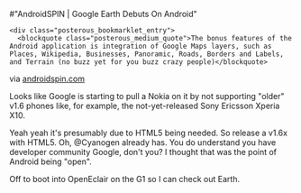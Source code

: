 #"AndroidSPIN | Google Earth Debuts On Android"


    <div class="posterous_bookmarklet_entry">
      <blockquote class="posterous_medium_quote">The bonus features of the Android application is integration of Google Maps layers, such as Places, Wikipedia, Businesses, Panoramic, Roads, Borders and Labels, and Terrain (no buzz yet for you buzz crazy people)</blockquote>

<div class="posterous_quote_citation">via <a href="http://www.androidspin.com/2010/02/22/google-earth-debuts-on-android/">androidspin.com</a></div>
    <p>Looks like Google is starting to pull a Nokia on it by not supporting "older" v1.6 phones like, for example, the not-yet-released Sony Ericsson Xperia X10.
</p><p>Yeah yeah it's presumably due to HTML5 being needed. So release a v1.6x with HTML5. Oh, @Cyanogen already has. You do understand you have developer community Google, don't you? I thought that was the point of Android being "open".
</p><p>Off to boot into OpenEclair on the G1 so I can check out Earth.</p></div>
  